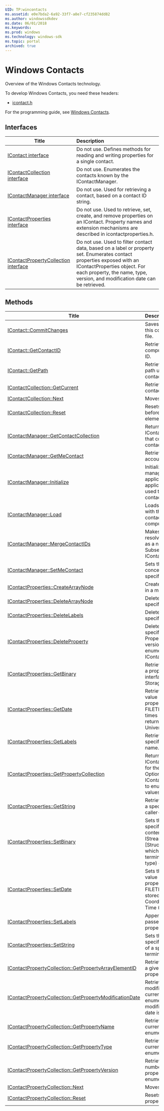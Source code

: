 ```yaml
---
UID: TP:wincontacts
ms.assetid: e0e7bda2-6a92-33f7-a8e7-cf235874dd82
ms.author: windowssdkdev
ms.date: 06/01/2018
ms.keywords: 
ms.prod: windows
ms.technology: windows-sdk
ms.topic: portal
archived: true
---
```


# Windows Contacts



Overview of the Windows Contacts technology.

To develop Windows Contacts, you need these headers:

 * [icontact.h](..\icontact\index.md)

For the programming guide, see [Windows Contacts](/previous-versions/windows/desktop/wincontacts).

## Interfaces

| Title   | Description   |
| ---- |:---- |
| [IContact interface](..\icontact\nn-icontact-icontact.md) | Do not use. Defines methods for reading and writing properties for a single contact. |
| [IContactCollection interface](..\icontact\nn-icontact-icontactcollection.md) | Do not use. Enumerates the contacts known by the IContactManager. |
| [IContactManager interface](..\icontact\nn-icontact-icontactmanager.md) | Do not use. Used for retrieving a contact, based on a contact ID string. |
| [IContactProperties interface](..\icontact\nn-icontact-icontactproperties.md) | Do not use. Used to retrieve, set, create, and remove properties on an IContact. Property names and extension mechanisms are described in icontactproperties.h. |
| [IContactPropertyCollection interface](..\icontact\nn-icontact-icontactpropertycollection.md) | Do not use. Used to filter contact data, based on a label or property set. Enumerates contact properties exposed with an IContactProperties object. For each property, the name, type, version, and modification date can be retrieved. |

## Methods

| Title   | Description   |
| ---- |:---- |
| [IContact::CommitChanges](..\icontact\nf-icontact-icontact-commitchanges.md) | Saves changes made to this contact to the contact file. |
| [IContact::GetContactID](..\icontact\nf-icontact-icontact-getcontactid.md) | Retrieves the local computer unique contact ID. |
| [IContact::GetPath](..\icontact\nf-icontact-icontact-getpath.md) | Retrieves the file system path used to load this contact. |
| [IContactCollection::GetCurrent](..\icontact\nf-icontact-icontactcollection-getcurrent.md) | Retrieves the current contact in the enumeration. |
| [IContactCollection::Next](..\icontact\nf-icontact-icontactcollection-next.md) | Moves to the next contact. |
| [IContactCollection::Reset](..\icontact\nf-icontact-icontactcollection-reset.md) | Resets the enumerator to before the logical first element. |
| [IContactManager::GetContactCollection](..\icontact\nf-icontact-icontactmanager-getcontactcollection.md) | Returns an IContactCollection object that contains all known contacts. |
| [IContactManager::GetMeContact](..\icontact\nf-icontact-icontactmanager-getmecontact.md) | Retrieves the local user account concept of 'me'. |
| [IContactManager::Initialize](..\icontact\nf-icontact-icontactmanager-initialize.md) | Initializes the contact manager with the unique application name and application version being used to manipulate contacts. |
| [IContactManager::Load](..\icontact\nf-icontact-icontactmanager-load.md) | Loads an IContact object with the data from the contact referenced by the computer-local contact ID. |
| [IContactManager::MergeContactIDs](..\icontact\nf-icontact-icontactmanager-mergecontactids.md) | Makes an old Contact ID resolve to the same value as a new Contact ID. Subsequent calls to IContactManager |
| [IContactManager::SetMeContact](..\icontact\nf-icontact-icontactmanager-setmecontact.md) | Sets the local user account concept of 'me' to specified user. |
| [IContactProperties::CreateArrayNode](..\icontact\nf-icontact-icontactproperties-createarraynode.md) | Creates a new array node in a multi-value property. |
| [IContactProperties::DeleteArrayNode](..\icontact\nf-icontact-icontactproperties-deletearraynode.md) | Deletes the data at a specified array entry. |
| [IContactProperties::DeleteLabels](..\icontact\nf-icontact-icontactproperties-deletelabels.md) | Deletes the labels at a specified array entry. |
| [IContactProperties::DeleteProperty](..\icontact\nf-icontact-icontactproperties-deleteproperty.md) | Deletes the value at a specified property. Property modification and version data can still be enumerated with IContactPropertyCollection. |
| [IContactProperties::GetBinary](..\icontact\nf-icontact-icontactproperties-getbinary.md) | Retrieves the binary data of a property using an IStream interface [Structured Storage]. |
| [IContactProperties::GetDate](..\icontact\nf-icontact-icontactproperties-getdate.md) | Retrieves the date and time value at a specified property into a caller's FILETIME structure. All times are stored and returned as Coordinated Universal Time (UTC). |
| [IContactProperties::GetLabels](..\icontact\nf-icontact-icontactproperties-getlabels.md) | Retrieves the labels for a specified array element name. |
| [IContactProperties::GetPropertyCollection](..\icontact\nf-icontact-icontactproperties-getpropertycollection.md) | Returns an IContactPropertyCollection for the current contact. Optionally, filters the IContactPropertyCollection to enumerate only some values. |
| [IContactProperties::GetString](..\icontact\nf-icontact-icontactproperties-getstring.md) | Retrieves the string value at a specified property into a caller-allocated buffer. |
| [IContactProperties::SetBinary](..\icontact\nf-icontact-icontactproperties-setbinary.md) | Sets the binary data at a specified property to the contents of a specified IStream interface [Structured Storage], which contains a null-terminated string (as MIME type) data. |
| [IContactProperties::SetDate](..\icontact\nf-icontact-icontactproperties-setdate.md) | Sets the date and time value at a specified property to a given FILETIME. All times are stored and returned as Coordinated Universal Time (UTC). |
| [IContactProperties::SetLabels](..\icontact\nf-icontact-icontactproperties-setlabels.md) | Appends the set of labels passed in to the specified property's label set. Note |
| [IContactProperties::SetString](..\icontact\nf-icontact-icontactproperties-setstring.md) | Sets the string value of a specified property to that of a specified null-terminated string. |
| [IContactPropertyCollection::GetPropertyArrayElementID](..\icontact\nf-icontact-icontactpropertycollection-getpropertyarrayelementid.md) | Retrieves the unique ID for a given element in a property array. |
| [IContactPropertyCollection::GetPropertyModificationDate](..\icontact\nf-icontact-icontactpropertycollection-getpropertymodificationdate.md) | Retrieves the last modification date for the current property in the enumeration. If not modified, contact creation date is returned. |
| [IContactPropertyCollection::GetPropertyName](..\icontact\nf-icontact-icontactpropertycollection-getpropertyname.md) | Retrieves the name for the current property in the enumeration. |
| [IContactPropertyCollection::GetPropertyType](..\icontact\nf-icontact-icontactpropertycollection-getpropertytype.md) | Retrieves the type for the current property in the enumeration. |
| [IContactPropertyCollection::GetPropertyVersion](..\icontact\nf-icontact-icontactpropertycollection-getpropertyversion.md) | Retrieves the version number for the current property in the enumeration. |
| [IContactPropertyCollection::Next](..\icontact\nf-icontact-icontactpropertycollection-next.md) | Moves to the next property. |
| [IContactPropertyCollection::Reset](..\icontact\nf-icontact-icontactpropertycollection-reset.md) | Resets enumeration of properties. |
